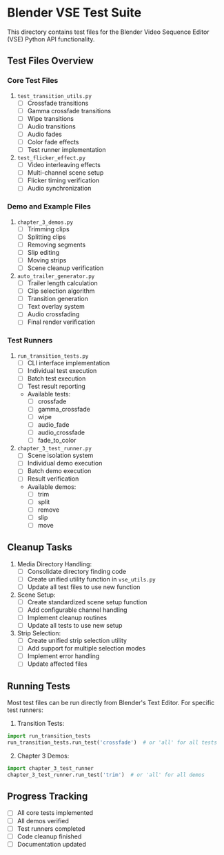 # Blender VSE Test Suite

This directory contains test files for the Blender Video Sequence Editor (VSE) Python API functionality.

## Test Files Overview

### Core Test Files

1. `test_transition_utils.py`
   - [ ] Crossfade transitions
   - [ ] Gamma crossfade transitions
   - [ ] Wipe transitions
   - [ ] Audio transitions
   - [ ] Audio fades
   - [ ] Color fade effects
   - [ ] Test runner implementation

2. `test_flicker_effect.py`
   - [ ] Video interleaving effects
   - [ ] Multi-channel scene setup
   - [ ] Flicker timing verification
   - [ ] Audio synchronization

### Demo and Example Files

1. `chapter_3_demos.py`
   - [ ] Trimming clips
   - [ ] Splitting clips
   - [ ] Removing segments
   - [ ] Slip editing
   - [ ] Moving strips
   - [ ] Scene cleanup verification

2. `auto_trailer_generator.py`
   - [ ] Trailer length calculation
   - [ ] Clip selection algorithm
   - [ ] Transition generation
   - [ ] Text overlay system
   - [ ] Audio crossfading
   - [ ] Final render verification

### Test Runners

1. `run_transition_tests.py`
   - [ ] CLI interface implementation
   - [ ] Individual test execution
   - [ ] Batch test execution
   - [ ] Test result reporting
   - Available tests:
     - [ ] crossfade
     - [ ] gamma_crossfade
     - [ ] wipe
     - [ ] audio_fade
     - [ ] audio_crossfade
     - [ ] fade_to_color

2. `chapter_3_test_runner.py`
   - [ ] Scene isolation system
   - [ ] Individual demo execution
   - [ ] Batch demo execution
   - [ ] Result verification
   - Available demos:
     - [ ] trim
     - [ ] split
     - [ ] remove
     - [ ] slip
     - [ ] move

## Cleanup Tasks

1. Media Directory Handling:
   - [ ] Consolidate directory finding code
   - [ ] Create unified utility function in `vse_utils.py`
   - [ ] Update all test files to use new function

2. Scene Setup:
   - [ ] Create standardized scene setup function
   - [ ] Add configurable channel handling
   - [ ] Implement cleanup routines
   - [ ] Update all tests to use new setup

3. Strip Selection:
   - [ ] Create unified strip selection utility
   - [ ] Add support for multiple selection modes
   - [ ] Implement error handling
   - [ ] Update affected files

## Running Tests

Most test files can be run directly from Blender's Text Editor. For specific test runners:

1. Transition Tests:
```python
import run_transition_tests
run_transition_tests.run_test('crossfade')  # or 'all' for all tests
```

2. Chapter 3 Demos:
```python
import chapter_3_test_runner
chapter_3_test_runner.run_test('trim')  # or 'all' for all demos
```

## Progress Tracking

- [ ] All core tests implemented
- [ ] All demos verified
- [ ] Test runners completed
- [ ] Code cleanup finished
- [ ] Documentation updated 